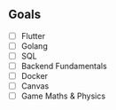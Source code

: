 ## Goals
- [ ] Flutter
- [ ] Golang
- [ ] SQL
- [ ] Backend Fundamentals
- [ ] Docker
- [ ] Canvas
- [ ] Game Maths & Physics 
<!---
khunsai06/khunsai06 is a ✨ special ✨ repository because its `README.md` (this file) appears on your GitHub profile.
You can click the Preview link to take a look at your changes.
--->
